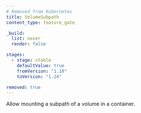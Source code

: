 ```yaml
---
# Removed from Kubernetes
title: VolumeSubpath
content_type: feature_gate

_build:
  list: never
  render: false

stages:
  - stage: stable
    defaultValue: true
    fromVersion: "1.10"
    toVersion: "1.24"

removed: true
---
```

Allow mounting a subpath of a volume in a container.
